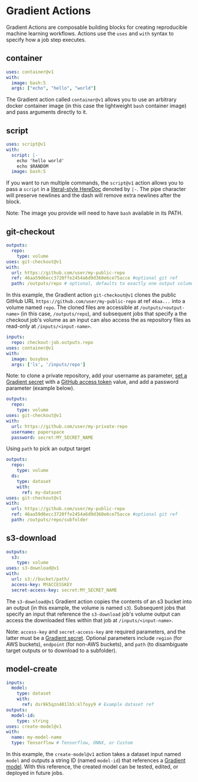 # Gradient Actions

Gradient Actions are composable building blocks for creating reproducible machine learning workflows. Actions use the `uses` and `with` syntax to specify how a job step executes.

## container

```yaml
uses: container@v1
with:
  image: bash:5
  args: ["echo", "hello", "world"]
```

The Gradient action called `container@v1` allows you to use an arbitrary docker container image \(in this case the lightweight `bash` container image\) and pass arguments directly to it.

## script

```yaml
uses: script@v1
with:
  script: |-
    echo 'hello world'
    echo $RANDOM
  image: bash:5
```

If you want to run multiple commands, the `script@v1` action allows you to pass a `script` in a [literal-style HereDoc](https://lzone.de/cheat-sheet/YAML#yaml-heredoc-multiline-strings) denoted by `|-`. The pipe character will preserve newlines and the dash will remove extra newlines after the block.

Note: The image you provide will need to have `bash` available in its PATH.

## git-checkout

```yaml
outputs:
  repo:
    type: volume
uses: git-checkout@v1
with:
  url: https://github.com/user/my-public-repo
  ref: 46aa59d6ecc3720ffe2454a6d9d360e6ce75acce #optional git ref
  path: /outputs/repo # optional, defaults to exactly one output volume or dataset
```

In this example, the Gradient action `git-checkout@v1` clones the public GitHub URL `https://github.com/user/my-public-repo` at ref `46aa...` into a volume named `repo`. The cloned files are accessible at `/outputs/<output-name>` \(in this case, `/outputs/repo`\), and subsequent jobs that specify a the checkout job's volume as an input can also access the as repository files as read-only at `/inputs/<input-name>`.

```yaml
inputs:
  repo: checkout-job.outputs.repo
uses: container@v1
with:
  image: busybox
  args: ['ls', '/inputs/repo']
```

Note: to clone a private repository, add your username as parameter, [set a Gradient secret](../../get-started/managing-projects/using-secrets.md#set-a-secret) with a [GitHub access token](https://docs.github.com/en/github/authenticating-to-github/creating-a-personal-access-token) value, and add a password parameter \(example below\).

```yaml
outputs:
  repo:
    type: volume
uses: git-checkout@v1
with:
  url: https://github.com/user/my-private-repo
  username: paperspace
  password: secret:MY_SECRET_NAME
```

Using `path` to pick an output target

```yaml
outputs:
  repo:
    type: volume
  ds:
    type: dataset
    with:
      ref: my-dataset
uses: git-checkout@v1
with:
  url: https://github.com/user/my-public-repo
  ref: 46aa59d6ecc3720ffe2454a6d9d360e6ce75acce #optional git ref
  path: /outputs/repo/subfolder
```

## s3-download

```yaml
outputs:
  s3:
    type: volume
uses: s3-download@v1
with:
  url: s3://bucket/path/
  access-key: MYACCESSKEY
  secret-access-key: secret:MY_SECRET_NAME
```

The `s3-download@v1` Gradient action copies the contents of an s3 bucket into an output \(in this example, the volume is named `s3`\). Subsequent jobs that specify an input that reference the `s3-download` job's volume output can access the downloaded files within that job at `/inputs/<input-name>`.

Note: `access-key` and `secret-access-key` are required parameters, and the latter must be a [Gradient secret](../../get-started/managing-projects/using-secrets.md#set-a-secret). Optional parameters include `region` \(for AWS buckets\), `endpoint` \(for non-AWS buckets\), and `path` \(to disambiguate target outputs or to download to a subfolder\).

## model-create

```yaml
inputs:
  model:
    type: dataset
    with:
      ref: dsr8k5qzn401lb5:klfoyy9 # Example dataset ref
outputs:
  model-id:
    type: string
uses: create-model@v1
with:
  name: my-model-name
  type: Tensorflow # Tensorflow, ONNX, or Custom
```

In this example, the `create-model@v1` action takes a dataset input named `model` and outputs a string ID \(named `model-id`\) that references a [Gradient model](../../data/models/). With this reference, the created model can be tested, edited, or deployed in future jobs.

